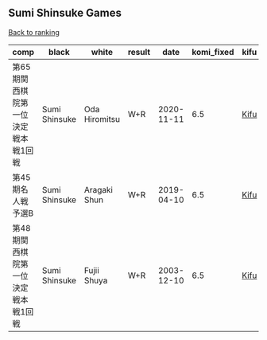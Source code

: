 ## Sumi Shinsuke Games

[Back to ranking](index.md)




| **comp** | **black** | **white** | **result** | **date** | **komi_fixed** | **kifu** | 
| --- | --- | --- | --- | --- | --- | --- |
| 第65期関西棋院第一位決定戦本戦1回戦 | Sumi Shinsuke | Oda Hiromitsu | W+R | 2020-11-11 | 6.5 | [Kifu](https://kifudepot.net/kifucontents.php?id=4zbgYFoxvJyd93l2nuWDTQ%3D%3D) | 
| 第45期名人戦予選B | Sumi Shinsuke | Aragaki Shun | W+R | 2019-04-10 | 6.5 | [Kifu](https://kifudepot.net/kifucontents.php?id=hnuJyvUbxvnsUm6ziSjmAA%3D%3D) | 
| 第48期関西棋院第一位決定戦本戦1回戦 | Sumi Shinsuke | Fujii Shuya | W+R | 2003-12-10 | 6.5 | [Kifu](https://kifudepot.net/kifucontents.php?id=HuoXrWYRKWwsKEQ4Yr7YlA%3D%3D) |




